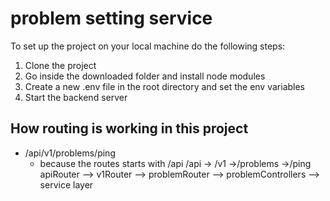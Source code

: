 # problem setting service

To set up the project on your local machine do the following steps:
1. Clone the project
2. Go inside the downloaded folder and install node modules
3. Create a new .env file in the root directory and set the env variables
4. Start the backend server


## How routing is working in this project
 - /api/v1/problems/ping
    - because the routes starts with /api
        /api     -> /v1    ->/problems    ->/ping
        apiRouter --> v1Router --> problemRouter --> problemControllers --> service layer
